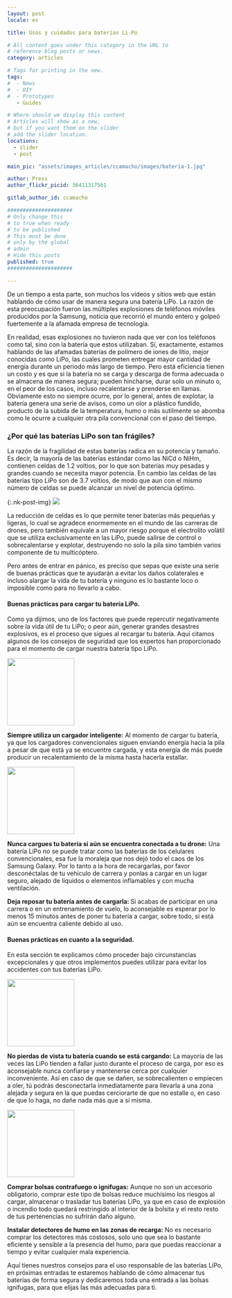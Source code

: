 ```yaml
---
layout: post
locale: es

title: Usos y cuidados para baterías Li-Po

# All content goes under this category in the URL to
# reference blog posts or news.
category: articles

# Tags for printing in the new.
tags:
#  - News
#  - DIY
#  - Prototypes
   - Guides

# Where should we display this content
# Articles will show as a new,
# but if you want them on the slider
# add the slider location.
locations:
  - slider
  - post

main_pic: "assets/images_articles/ccamacho/images/bateria-1.jpg"

author: Press
author_flickr_picid: 36411317561

gitlab_author_id: ccamacho

#####################
# Only change this
# to true when ready
# to be published
# This must be done
# only by the global
# admin
# Hide this posts
published: true
#####################

---
```


De un tiempo a esta parte, son muchos los vídeos y sitios web que están 
hablando de cómo usar de manera segura una batería LiPo. La razón de esta 
preocupación fueron las múltiples explosiones de teléfonos móviles producidos
por la Samsung, noticia que recorrió el mundo entero y golpeó fuertemente a la
afamada empresa de tecnología.

En realidad, esas explosiones no tuvieron nada que ver con los teléfonos como
tal, sino con la batería que estos utilizaban. Sí, exactamente, estamos 
hablando de las afamadas baterías de polímero de iones de litio, mejor 
conocidas como LiPo, las cuales prometen entregar mayor cantidad de energía
durante un periodo más largo de tiempo. Pero está eficiencia tienen un costo y 
es que si la batería no se carga y descarga de forma adecuada o se almacena de
manera segura; pueden hincharse, durar solo un minuto o, en el peor de los 
casos, incluso recalentarse y prenderse en llamas. Obviamente esto no siempre
ocurre, por lo general, antes de explotar, la batería genera una serie de 
avisos, como un olor a plástico fundido, producto de la subida de la 
temperatura, humo o más sutilmente se abomba como le ocurre a cualquier otra
pila convencional con el paso del tiempo.

### ¿Por qué las baterías LiPo son tan frágiles?

La razón de la fragilidad de estas baterías radica en su potencia y tamaño. Es
decir, la mayoría de las baterías estándar como las NiCd o NiHm, contienen 
celdas de 1.2 voltios, por lo que son baterías muy pesadas y grandes cuando se
necesita mayor potencia. En cambio las celdas de las baterías tipo LiPo son de
3.7 voltios, de modo que aun con el mismo número de celdas se puede alcanzar un
nivel de potencia óptimo. 

{:.nk-post-img}
<img src="/assets/images_articles/{{ page.gitlab_author_id }}/images/bateria-2.jpg">

La reducción de celdas es lo que permite tener baterías más pequeñas y ligeras,
lo cual se agradece enormemente en el mundo de las carreras de drones,
pero también equivale a un mayor riesgo porque el electrolito volátil que se 
utiliza exclusivamente en las LiPo, puede salirse de control o sobrecalentarse
y explotar, destruyendo no solo la pila sino también varios componente de tu
multicóptero.

Pero antes de entrar en pánico, es preciso que sepas que existe una serie de
buenas prácticas que te ayudarán a evitar los daños colaterales e incluso 
alargar la vida de tu batería y ninguno es lo bastante loco o imposible como
para no llevarlo a cabo. 

#### Buenas prácticas para cargar tu batería LiPo.

Como ya dijimos, uno de los factores que puede repercutir negativamente sobre
la vida útil de tu LiPo; o peor aún, generar grandes desastres explosivos, es 
el proceso que sigues al recargar tu batería. Aquí citamos algunos de los 
consejos de seguridad que los expertos han proporcionado para el momento de 
cargar nuestra batería tipo LiPo. 

<div class="nk-post-text mt-0">
    <img style="height: 155px;" class="pull-left mt-0" src="/assets/images_articles/{{ page.gitlab_author_id }}/images/bateria-3.jpg" alt="">
        <p class="text-white">
<strong>Siempre utiliza un cargador inteligente:</strong> Al momento de cargar
tu batería, ya que los cargadores convencionales siguen enviando energía hacia
la pila a pesar de que está ya se encuentre cargada, y esta energía de más 
puede producir un recalentamiento de la misma hasta hacerla estallar. 
</p>
</div>

<div class="nk-post-text mt-0">
    <img style="height: 155px;" class="pull-right mt-0" src="/assets/images_articles/{{ page.gitlab_author_id }}/images/bateria-6.jpg" alt="">
        <p class="text-white">
<strong>Nunca cargues tu batería si aún se encuentra conectada a tu drone:</strong> 
Una batería LiPo no se puede tratar como las baterías de los celulares 
convencionales, esa fue la moraleja que nos dejó todo el caos de los Samsung 
Galaxy. Por lo tanto a la hora de recargarlas, por favor desconéctalas de tu 
vehículo de carrera y ponlas a cargar en un lugar seguro, alejado de líquidos o
elementos inflamables y con mucha ventilación.
</p>
</div>

<strong>Deja reposar tu batería antes de cargarla: </strong> Si acabas de 
participar en una carrera o en un entrenamiento de vuelo, lo aconsejable es
esperar por lo menos 15 minutos antes de poner tu batería a cargar, sobre todo,
si está aún se encuentra caliente debido al uso.

#### Buenas prácticas en cuanto a la seguridad.

En esta sección te explicamos cómo proceder bajo circunstancias excepcionales y
que otros implementos puedes utilizar para evitar los accidentes con tus
baterías LiPo. 

<div class="nk-post-text mt-0">
    <img style="height: 155px;" class="pull-left mt-0" src="/assets/images_articles/{{ page.gitlab_author_id }}/images/bateria-4.jpg" alt="">
        <p class="text-white">
<strong>No pierdas de vista tu batería cuando se está cargando:</strong> 
La mayoría de las veces las LiPo tienden a fallar justo durante el proceso de
carga, por eso es aconsejable nunca confiarse y mantenerse cerca por cualquier
inconveniente. Así en caso de que se dañen, se sobrecalienten o empiecen a oler,
tú podrás desconectarla inmediatamente para llevarla a una zona alejada y 
segura en la que puedas cerciorarte de que no estalle o, en caso de que lo haga,
no dañe nada más que a sí misma.
</p>
</div>

<div class="nk-post-text mt-0">
    <img style="height: 155px;" class="pull-right mt-0" src="/assets/images_articles/{{ page.gitlab_author_id }}/images/bateria-5.jpg" alt="">
        <p class="text-white">
<strong>Comprar bolsas contrafuego o ignifugas:</strong> Aunque no son un 
accesorio obligatorio, comprar este tipo de bolsas reduce muchísimo los riesgos
al cargar, almacenar o trasladar tus baterías LiPo, ya que en caso de explosión
o incendio todo quedará restringido al interior de la bolsita y el resto 
resto de tus pertenencias no sufrirán daño alguno.
</p>
</div>

<strong>Instalar detectores de humo en las zonas de recarga:</strong> No es 
necesario comprar los detectores más costosos, solo uno que sea lo bastante
eficiente y sensible a la presencia del humo, para que puedas reaccionar a 
tiempo y evitar cualquier mala experiencia.

Aquí tienes nuestros consejos para el uso responsable de las baterías LiPo, 
en próximas entradas te estaremos hablando de cómo almacenar tus baterías de 
forma segura y dedicaremos toda una entrada a las bolsas ignifugas, para que 
elijas las más adecuadas para ti. 
